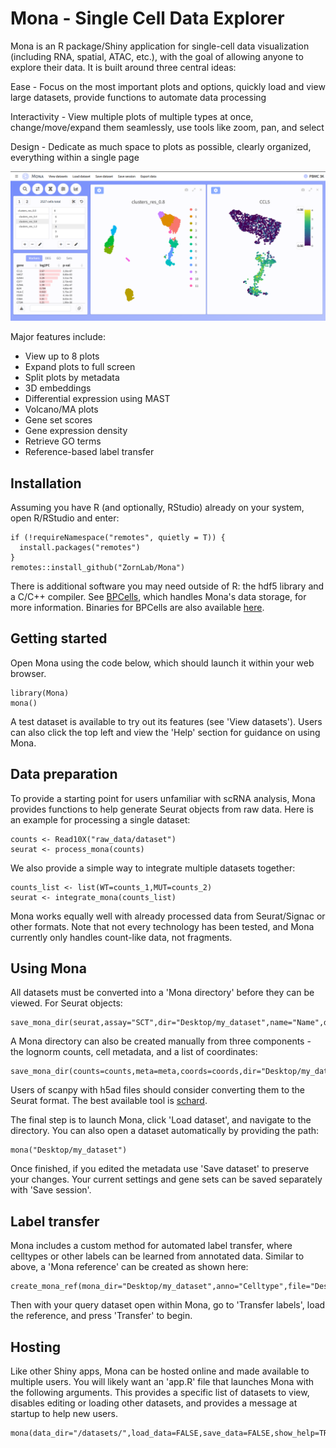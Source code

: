 # Mona - Single Cell Data Explorer

Mona is an R package/Shiny application for single-cell data visualization (including RNA, spatial, ATAC, etc.), with the goal of allowing anyone to explore their data. It is built around three central ideas:


Ease - Focus on the most important plots and options, quickly load and view large datasets, provide functions to automate data processing

Interactivity - View multiple plots of multiple types at once, change/move/expand them seamlessly, use tools like zoom, pan, and select 

Design - Dedicate as much space to plots as possible, clearly organized, everything within a single page


![](github/screenshot.png)


Major features include:

- View up to 8 plots
- Expand plots to full screen
- Split plots by metadata
- 3D embeddings
- Differential expression using MAST
- Volcano/MA plots
- Gene set scores
- Gene expression density
- Retrieve GO terms
- Reference-based label transfer


## Installation

Assuming you have R (and optionally, RStudio) already on your system, open R/RStudio and enter:

```
if (!requireNamespace("remotes", quietly = T)) {
  install.packages("remotes")
}
remotes::install_github("ZornLab/Mona")
```
There is additional software you may need outside of R: the hdf5 library and a C/C++ compiler. See [BPCells](https://github.com/bnprks/BPCells), which handles Mona's data storage, for more information. Binaries for BPCells are also available [here](https://bnprks.r-universe.dev/BPCells).

## Getting started

Open Mona using the code below, which should launch it within your web browser.

```
library(Mona)
mona()
```

A test dataset is available to try out its features (see 'View datasets'). Users can also click the top left and view the 'Help' section for guidance on using Mona.

## Data preparation

To provide a starting point for users unfamiliar with scRNA analysis, Mona provides functions to help generate Seurat objects from raw data. Here is an example for processing a single dataset: 

```
counts <- Read10X("raw_data/dataset")
seurat <- process_mona(counts)
```

We also provide a simple way to integrate multiple datasets together:

```
counts_list <- list(WT=counts_1,MUT=counts_2)
seurat <- integrate_mona(counts_list)
```

Mona works equally well with already processed data from Seurat/Signac or other formats. Note that not every technology has been tested, and Mona currently only handles count-like data, not fragments. 

## Using Mona

All datasets must be converted into a 'Mona directory' before they can be viewed. For Seurat objects:

```
save_mona_dir(seurat,assay="SCT",dir="Desktop/my_dataset",name="Name",description="Description",species="human")
```

A Mona directory can also be created manually from three components - the lognorm counts, cell metadata, and a list of coordinates:

```
save_mona_dir(counts=counts,meta=meta,coords=coords,dir="Desktop/my_dataset",name="Name",description="Description",species="human")
```

Users of scanpy with h5ad files should consider converting them to the Seurat format. The best available tool is [schard](https://github.com/cellgeni/schard).

The final step is to launch Mona, click 'Load dataset', and navigate to the directory. You can also open a dataset automatically by providing the path:

```
mona("Desktop/my_dataset")
```

Once finished, if you edited the metadata use 'Save dataset' to preserve your changes. Your current settings and gene sets can be saved separately with 'Save session'. 

## Label transfer

Mona includes a custom method for automated label transfer, where celltypes or other labels can be learned from annotated data. Similar to above, a 'Mona reference' can be created as shown here:

```
create_mona_ref(mona_dir="Desktop/my_dataset",anno="Celltype",file="Desktop/my_ref",species="human",type="RNA",norm="SCT")
```

Then with your query dataset open within Mona, go to 'Transfer labels', load the reference, and press 'Transfer' to begin. 

## Hosting

Like other Shiny apps, Mona can be hosted online and made available to multiple users. You will likely want an 'app.R' file that launches Mona with the following arguments. This provides a specific list of datasets to view, disables editing or loading other datasets, and provides a message at startup to help new users.

```
mona(data_dir="/datasets/",load_data=FALSE,save_data=FALSE,show_help=TRUE)
```

